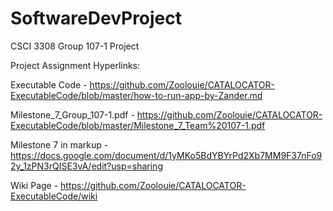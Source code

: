 # SoftwareDevProject
CSCI 3308 Group 107-1 Project



Project Assignment Hyperlinks:

Executable Code - https://github.com/Zoolouie/CATALOCATOR-ExecutableCode/blob/master/how-to-run-app-by-Zander.md


Milestone_7_Group_107-1.pdf -   https://github.com/Zoolouie/CATALOCATOR-ExecutableCode/blob/master/Milestone_7_Team%20107-1.pdf


Milestone 7 in markup -  https://docs.google.com/document/d/1yMKo5BdYBYrPd2Xb7MM9F37nFo92y_1zPN3rQISE3vA/edit?usp=sharing


Wiki Page - https://github.com/Zoolouie/CATALOCATOR-ExecutableCode/wiki
